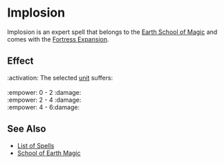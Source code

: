 # Implosion

Implosion is an expert spell that belongs to the [Earth School of Magic](school_of_earth_magic.md) and comes with the [Fortress Expansion](../content.md).


## Effect

:activation: The selected [unit](../units.md) suffers:<br><br>:empower: 0 - 2 :damage:<br>:empower: 2 - 4 :damage:<br>:empower: 4 - 6:damage:


## See Also

- [List of Spells](../spells.md)
- [School of Earth Magic](school_of_earth_magic.md)
